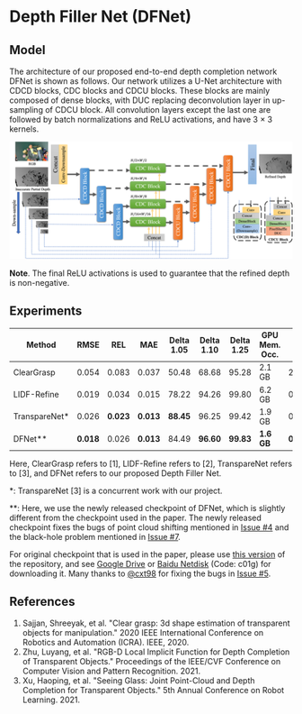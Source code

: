 # Depth Filler Net (DFNet)

## Model

The architecture of our proposed end-to-end depth completion network DFNet is shown as follows. Our network utilizes a U-Net architecture with CDCD blocks, CDC blocks and CDCU blocks. These blocks are mainly composed of dense blocks, with DUC replacing deconvolution layer in up-sampling of CDCU block. All convolution layers except the last one are followed by batch normalizations and ReLU activations, and have 3 × 3 kernels.

![Network](../imgs/network.png)

**Note**. The final ReLU activations is used to guarantee that the refined depth is non-negative.

## Experiments

|  Method   | RMSE | REL | MAE | Delta 1.05 | Delta 1.10 | Delta 1.25 | GPU Mem. Occ. | Infer. Time | Model Size |
| ---- | ---- | ---- | ---- | ---- | ---- | ---- | ---- | ---- | ---- |
| ClearGrasp | 0.054 | 0.083 | 0.037 | 50.48 | 68.68 | 95.28 | 2.1 GB | 2.2813s | 934 MB |
| LIDF-Refine | 0.019 | 0.034 | 0.015 | 78.22 | 94.26 | 99.80 | 6.2 GB | 0.0182s | 251 MB |
| TranspareNet* | 0.026 | **0.023** | **0.013** | **88.45** | 96.25 | 99.42 | 1.9 GB | 0.0354s | 336 MB |
| DFNet** | **0.018** | 0.026 | **0.013** | 84.49 | **96.60** | **99.83** | **1.6 GB** | **0.0166s** | **5.2 MB** |

Here, ClearGrasp refers to [1], LIDF-Refine refers to [2], TranspareNet refers to [3], and DFNet refers to our proposed Depth Filler Net.

*: TranspareNet [3] is a concurrent work with our project.

**: Here, we use the newly released checkpoint of DFNet, which is slightly different from the checkpoint used in the paper. The newly released checkpoint fixes the bugs of point cloud shifting mentioned in [Issue #4](https://github.com/Galaxies99/TransCG/issues/4) and the black-hole problem mentioned in [Issue #7](https://github.com/Galaxies99/TransCG/issues/7). 

For original checkpoint that is used in the paper, please use [this version](https://github.com/Galaxies99/TransCG/tree/f80708ac4243e9f9d3f5a7b11afd863b21506f76) of the repository, and see [Google Drive](https://drive.google.com/file/d/1APIuzIQmFucDP4RcmiNV-NEsQKqN9J57/view?usp=sharing) or [Baidu Netdisk](https://pan.baidu.com/s/14khejj63OjOKsyzxnuYo5Q) (Code: c01g) for downloading it. Many thanks to [@cxt98](https://github.com/cxt98) for fixing the bugs in [Issue #5](https://github.com/Galaxies99/TransCG/issues/5).

## References

1. Sajjan, Shreeyak, et al. "Clear grasp: 3d shape estimation of transparent objects for manipulation." 2020 IEEE International Conference on Robotics and Automation (ICRA). IEEE, 2020.
2. Zhu, Luyang, et al. "RGB-D Local Implicit Function for Depth Completion of Transparent Objects." Proceedings of the IEEE/CVF Conference on Computer Vision and Pattern Recognition. 2021.
3. Xu, Haoping, et al. "Seeing Glass: Joint Point-Cloud and Depth Completion for Transparent Objects." 5th Annual Conference on Robot Learning. 2021.
